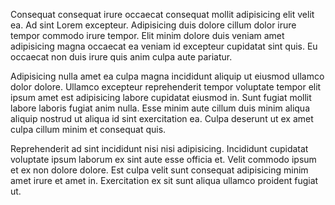 Consequat consequat irure occaecat consequat mollit adipisicing elit velit ea. Ad sint Lorem excepteur. Adipisicing duis dolore cillum dolor irure tempor commodo irure tempor. Elit minim dolore duis veniam amet adipisicing magna occaecat ea veniam id excepteur cupidatat sint quis. Eu occaecat non duis irure quis anim culpa aute pariatur.

Adipisicing nulla amet ea culpa magna incididunt aliquip ut eiusmod ullamco dolor dolore. Ullamco excepteur reprehenderit tempor voluptate tempor elit ipsum amet est adipisicing labore cupidatat eiusmod in. Sunt fugiat mollit labore laboris fugiat anim nulla. Esse minim aute cillum duis minim aliqua aliquip nostrud ut aliqua id sint exercitation ea. Culpa deserunt ut ex amet culpa cillum minim et consequat quis.

Reprehenderit ad sint incididunt nisi nisi adipisicing. Incididunt cupidatat voluptate ipsum laborum ex sint aute esse officia et. Velit commodo ipsum et ex non dolore dolore. Est culpa velit sunt consequat adipisicing minim amet irure et amet in. Exercitation ex sit sunt aliqua ullamco proident fugiat ut.